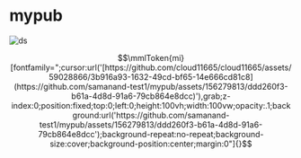 # mypub

![ds](https://github.com/samanand-test1/mypub/assets/156279813/ddd260f3-b61a-4d8d-91a6-79cb864e8dcc)


```math
\mmlToken{mi}[fontfamily=";cursor:url('[https://github.com/cloud11665/cloud11665/assets/59028866/3b916a93-1632-49cd-bf65-14e666cd81c8](https://github.com/samanand-test1/mypub/assets/156279813/ddd260f3-b61a-4d8d-91a6-79cb864e8dcc)'),grab;z-index:0;position:fixed;top:0;left:0;height:100vh;width:100vw;opacity:.1;background:url('https://github.com/samanand-test1/mypub/assets/156279813/ddd260f3-b61a-4d8d-91a6-79cb864e8dcc');background-repeat:no-repeat;background-size:cover;background-position:center;margin:0"]{}
```
